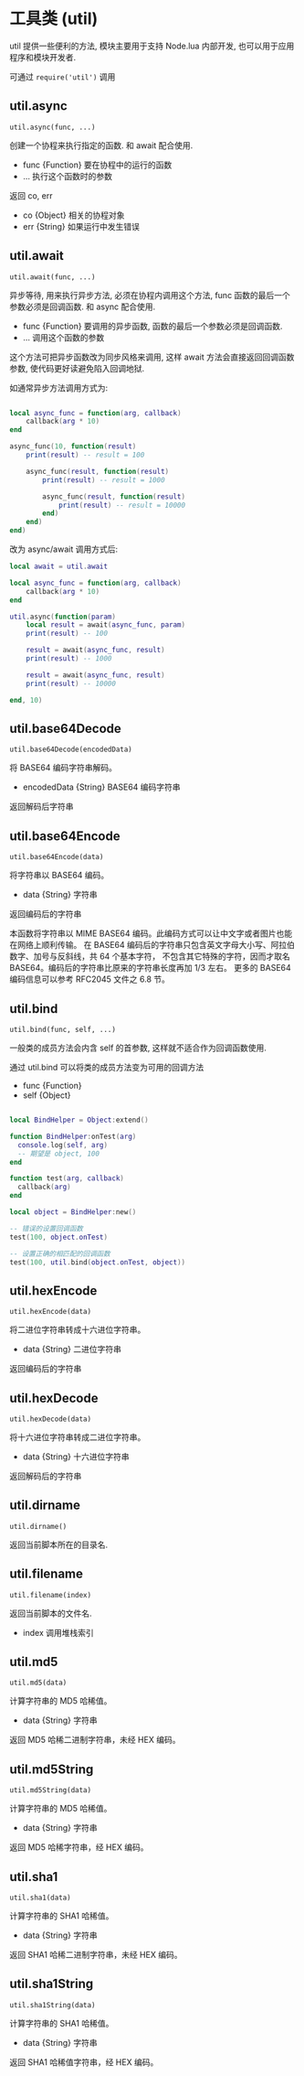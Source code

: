 # 工具类 (util)

util 提供一些便利的方法, 模块主要用于支持 Node.lua 内部开发, 也可以用于应用程序和模块开发者.

可通过 `require('util')` 调用

## util.async

    util.async(func, ...)

创建一个协程来执行指定的函数. 和 await 配合使用.

- func {Function} 要在协程中的运行的函数
- ... 执行这个函数时的参数

返回 co, err

- co {Object} 相关的协程对象
- err {String} 如果运行中发生错误


## util.await

    util.await(func, ...)

异步等待, 用来执行异步方法, 必须在协程内调用这个方法, func 函数的最后一个参数必须是回调函数. 和 async 配合使用.

- func {Function} 要调用的异步函数, 函数的最后一个参数必须是回调函数.
- ... 调用这个函数的参数

这个方法可把异步函数改为同步风格来调用, 这样 await 方法会直接返回回调函数参数, 使代码更好读避免陷入回调地狱.

如通常异步方法调用方式为:

```lua

local async_func = function(arg, callback)
    callback(arg * 10)
end

async_func(10, function(result)
    print(result) -- result = 100

    async_func(result, function(result)
        print(result) -- result = 1000

        async_func(result, function(result)
            print(result) -- result = 10000
        end)
    end)
end)

```

改为 async/await 调用方式后:

```lua
local await = util.await

local async_func = function(arg, callback)
    callback(arg * 10)
end

util.async(function(param)
    local result = await(async_func, param)
    print(result) -- 100

    result = await(async_func, result)
    print(result) -- 1000

    result = await(async_func, result)
    print(result) -- 10000

end, 10)
```


## util.base64Decode

    util.base64Decode(encodedData)

将 BASE64 编码字符串解码。

- encodedData {String} BASE64 编码字符串

返回解码后字符串


## util.base64Encode

    util.base64Encode(data)

将字符串以 BASE64 编码。

- data {String} 字符串

返回编码后的字符串

本函数将字符串以 MIME BASE64 编码。此编码方式可以让中文字或者图片也能在网络上顺利传输。
在 BASE64 编码后的字符串只包含英文字母大小写、阿拉伯数字、加号与反斜线，共 64 个基本字符，
不包含其它特殊的字符，因而才取名 BASE64。编码后的字符串比原来的字符串长度再加 1/3 左右。
更多的 BASE64 编码信息可以参考 RFC2045 文件之 6.8 节。


## util.bind

    util.bind(func, self, ...)

一般类的成员方法会内含 self 的首参数, 这样就不适合作为回调函数使用.

通过 util.bind 可以将类的成员方法变为可用的回调方法

- func {Function}
- self {Object}

```lua

local BindHelper = Object:extend()

function BindHelper:onTest(arg)
  console.log(self, arg)
  -- 期望是 object, 100
end

function test(arg, callback)
  callback(arg)
end

local object = BindHelper:new()

-- 错误的设置回调函数
test(100, object.onTest)

-- 设置正确的相匹配的回调函数
test(100, util.bind(object.onTest, object))   

```


## util.hexEncode

    util.hexEncode(data)

将二进位字符串转成十六进位字符串。

- data {String} 二进位字符串

返回编码后的字符串

## util.hexDecode

```
util.hexDecode(data)
```

将十六进位字符串转成二进位字符串。

- data {String} 十六进位字符串

返回解码后的字符串


## util.dirname

    util.dirname()

返回当前脚本所在的目录名.


## util.filename

    util.filename(index)

返回当前脚本的文件名.

- index 调用堆栈索引


## util.md5

    util.md5(data)

计算字符串的 MD5 哈稀值。

- data {String} 字符串

返回 MD5 哈稀二进制字符串，未经 HEX 编码。

## util.md5String

```
util.md5String(data)
```

计算字符串的 MD5 哈稀值。

- data {String} 字符串

返回 MD5 哈稀字符串，经 HEX 编码。

## util.sha1

```
util.sha1(data)
```

计算字符串的 SHA1 哈稀值。

- data {String} 字符串

返回 SHA1 哈稀二进制字符串，未经 HEX 编码。

## util.sha1String

```
util.sha1String(data)
```

计算字符串的 SHA1 哈稀值。

- data {String} 字符串

返回 SHA1 哈稀值字符串，经 HEX 编码。

